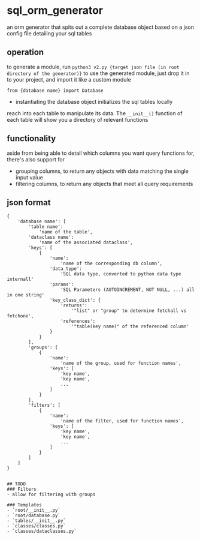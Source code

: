 # sql_orm_generator
an orm generator that spits out a complete database object based on a json config file detailing your sql tables

## operation
to generate a module, run `python3 v2.py {target json file (in root directory of the generator)}`
to use the generated module, just drop it in to your project, and import it like a custom module

`from {database name} import Database`
- instantiating the database object initializes the sql tables locally

reach into each table to manipulate its data. The `__init__()` function of each table will show you a directory of relevant functions

## functionality
aside from being able to detail which columns you want query functions for, there's also support for
- grouping columns, to return any objects with data matching the single input value
- filtering columns, to return any objects that meet all query requirements

## json format
```
{
    'database name': [
        'table name':
            'name of the table',
        'dataclass name':
            'name of the associated dataclass',
        'keys': [
            {
                'name': 
                    'name of the corresponding db column',
                'data_type':
                    'SQL data type, converted to python data type internall'
                'params':
                    'SQL Parameters (AUTOINCREMENT, NOT NULL, ...) all in one string'
                'key_class_dict': {
                    'returns':
                        '"list" or "group" to determine fetchall vs fetchone',
                    'references':
                        '"table(key name)" of the referenced column'
                }
            }
        ],
        'groups': [
            {
                'name': 
                    'name of the group, used for function names',
                'keys': [
                    'key name',
                    'key name',
                    ...
                ]
            }
        ],
        'filters': [
            {
                'name':
                    'name of the filter, used for function names',
                'keys': [
                    'key name',
                    'key name',
                    ...
                ]
            }
        ]
    ]
}


## TODO
### Filters
- allow for filtering with groups

### Templates
- `root/__init__.py`
- `root/database.py`
- `tables/__init__.py`
- `classes/classes.py`
- `classes/dataclasses.py`
